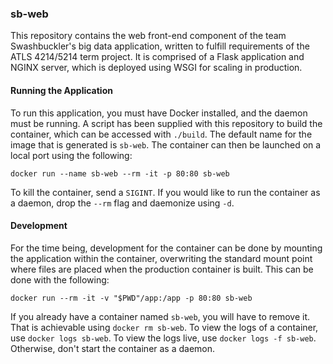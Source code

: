 ### sb-web

This repository contains the web front-end component of the team Swashbuckler's
big data application, written to fulfill requirements of the ATLS 4214/5214 term
project. It is comprised of a Flask application and NGINX server, which is
deployed using WSGI for scaling in production.

#### Running the Application

To run this application, you must have Docker installed, and the daemon must be
running. A script has been supplied with this repository to build the container,
which can be accessed with `./build`. The default name for the image that is
generated is `sb-web`. The container can then be launched on a local port using
the following:

    docker run --name sb-web --rm -it -p 80:80 sb-web

To kill the container, send a `SIGINT`. If you would like to run the container
as a daemon, drop the `--rm` flag and daemonize using `-d`.

#### Development

For the time being, development for the container can be done by mounting the
application within the container, overwriting the standard mount point where
files are placed when the production container is built. This can be done with
the following:

    docker run --rm -it -v "$PWD"/app:/app -p 80:80 sb-web

If you already have a container named `sb-web`, you will have to remove it. That
is achievable using `docker rm sb-web`. To view the logs of a container, use
`docker logs sb-web`. To view the logs live, use `docker logs -f sb-web`.
Otherwise, don't start the container as a daemon.
